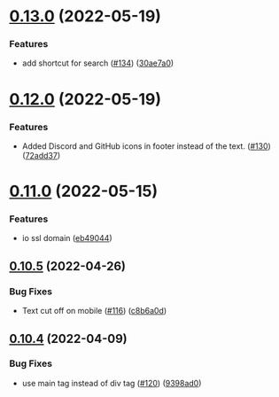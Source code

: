 # [0.13.0](https://github.com/EddieHubCommunity/good-first-issue-finder/compare/v0.12.0...v0.13.0) (2022-05-19)

### Features

- add shortcut for search ([#134](https://github.com/EddieHubCommunity/good-first-issue-finder/issues/134)) ([30ae7a0](https://github.com/EddieHubCommunity/good-first-issue-finder/commit/30ae7a0b1a9a5371648d28ffa8e8fc64b1b12357))

# [0.12.0](https://github.com/EddieHubCommunity/good-first-issue-finder/compare/v0.11.0...v0.12.0) (2022-05-19)

### Features

- Added Discord and GitHub icons in footer instead of the text. ([#130](https://github.com/EddieHubCommunity/good-first-issue-finder/issues/130)) ([72add37](https://github.com/EddieHubCommunity/good-first-issue-finder/commit/72add372f60b16460dec7df298b4fa8e2bbfc673))

# [0.11.0](https://github.com/EddieHubCommunity/good-first-issue-finder/compare/v0.10.5...v0.11.0) (2022-05-15)

### Features

- io ssl domain ([eb49044](https://github.com/EddieHubCommunity/good-first-issue-finder/commit/eb49044f76ee38cdcce12f8d978f8876e45213ef))

## [0.10.5](https://github.com/EddieHubCommunity/good-first-issue-finder/compare/v0.10.4...v0.10.5) (2022-04-26)

### Bug Fixes

- Text cut off on mobile ([#116](https://github.com/EddieHubCommunity/good-first-issue-finder/issues/116)) ([c8b6a0d](https://github.com/EddieHubCommunity/good-first-issue-finder/commit/c8b6a0d4ca58354f57b3b7c1914ddf60ee651b33))

## [0.10.4](https://github.com/EddieHubCommunity/good-first-issue-finder/compare/v0.10.3...v0.10.4) (2022-04-09)

### Bug Fixes

- use main tag instead of div tag ([#120](https://github.com/EddieHubCommunity/good-first-issue-finder/issues/120)) ([9398ad0](https://github.com/EddieHubCommunity/good-first-issue-finder/commit/9398ad01bbd1186ffca082eed7ea323b73e96925))
